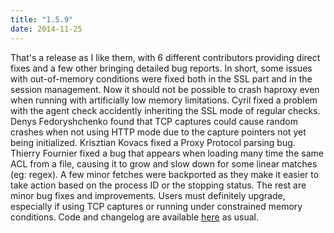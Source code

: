 ```yaml
---
title: "1.5.9"
date: 2014-11-25
---
```


That's a release as I like them, with 6 different contributors providing direct fixes and a few other bringing detailed bug reports. In short, some issues with out-of-memory conditions were fixed both in the SSL part and in the session management. Now it should not be possible to crash haproxy even when running with artificially low memory limitations. Cyril fixed a problem with the agent check accidently inheriting the SSL mode of regular checks. Denys Fedoryshchenko found that TCP captures could cause random crashes when not using HTTP mode due to the capture pointers not yet being initialized. Krisztian Kovacs fixed a Proxy Protocol parsing bug. Thierry Fournier fixed a bug that appears when loading many time the same ACL from a file, causing it to grow and slow down for some linear matches (eg: regex). A few minor fetches were backported as they make it easier to take action based on the process ID or the stopping status. The rest are minor bug fixes and improvements. Users must definitely upgrade, especially if using TCP captures or running under constrained memory conditions. Code and changelog are available [here](/download/1.5/src/) as usual.
